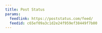 ```yaml
---
title: Post Status
params:
  feedlink: https://poststatus.com/feed/
  feedid: c65ef09a3c1d2e24f959ef38449f7b00
---
```

